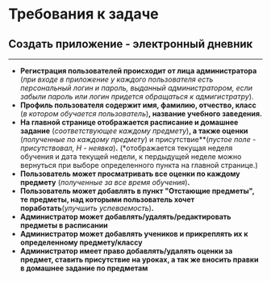 # Требования к задаче

## Создать приложение - электронный дневник

___

+ **Регистрация пользователей происходит от лица администратора** 
(*при входе в приложение у каждого пользователя есть персональный логин и пароль,
  выданный администратором, если забыли пароль или логин придется обращаться к адмигистратру*).
+ **Профиль пользователя содержит имя, фамилию, отчество, класс** (*в котором обучается пользователь*)**, название учебного заведения.**
+ **На главной странице отображается расписание и домашнее задание** (*соответствующее каждому предмету*)**, а также оценки** (*полученные по каждому предмету*)
    и присутствие**(*пустое поле - присутствовал, Н - неявка*)**.** 
(*отображается текущая неделя обучения и дата текущей недели, к пердыдущей неделе можно вернуться при выборе определенного пункта на главной странице.)
+ **Пользователь может просматривать все оценки по каждому предмету** (*полученные за все время обучения*)**.**
+ **Пользователь может добавлять в пункт "Отстающие предметы", те предметы, над которыми пользователь хочет поработать**(*улучшить успеваемость*)**.**
+ **Администратор может добавлять/удалять/редактировать предметы в расписании**
+ **Администратор может добавлять учеников и прикреплять их к определенному предмету/классу**
+ **Администратор имеет право добавлять/удалять оценки за предмет, ставить присутствие на уроках, а так же вносить правки в домашнее задание по предметам**
